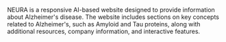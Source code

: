 NEURA is a responsive AI-based website designed to provide information about Alzheimer's disease. The website includes sections on key concepts related to Alzheimer's, such as Amyloid and Tau proteins, along with additional resources, company information, and interactive features.
